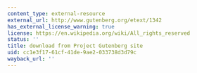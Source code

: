 ```yaml
---
content_type: external-resource
external_url: http://www.gutenberg.org/etext/1342
has_external_license_warning: true
license: https://en.wikipedia.org/wiki/All_rights_reserved
status: ''
title: download from Project Gutenberg site
uid: cc1e3f17-61cf-41de-9ae2-033738d3d79c
wayback_url: ''
---
```

